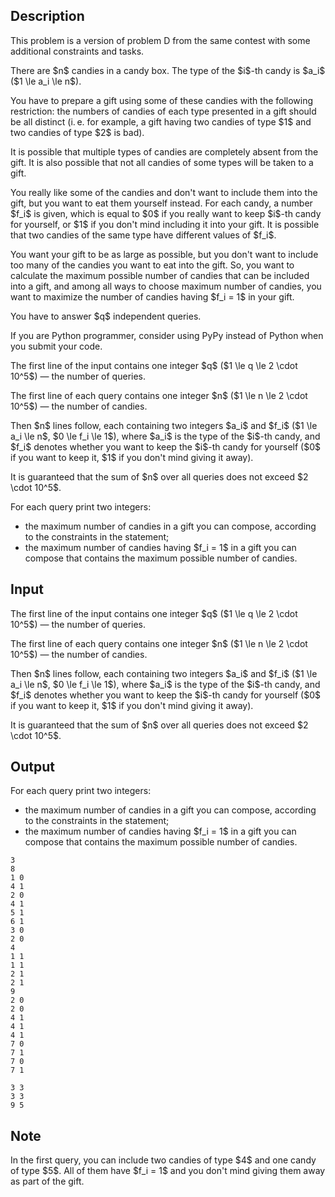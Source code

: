 ## Description

<div><p><span class="tex-font-style-bf">This problem is a version of problem D from the same contest with some additional constraints and tasks.</span></p><p>There are $n$ candies in a candy box. The type of the $i$-th candy is $a_i$ ($1 \le a_i \le n$). </p><p>You have to prepare a gift using some of these candies with the following restriction: the numbers of candies of each type presented in a gift should be all distinct (i. e. for example, a gift having two candies of type $1$ and two candies of type $2$ is bad).</p><p><span class="tex-font-style-bf">It is possible that multiple types of candies are completely absent from the gift</span>. It is also possible that <span class="tex-font-style-bf">not all candies</span> of some types will be taken to a gift.</p><p>You really like some of the candies and don't want to include them into the gift, but you want to eat them yourself instead. For each candy, a number $f_i$ is given, which is equal to $0$ if you really want to keep $i$-th candy for yourself, or $1$ if you don't mind including it into your gift. It is possible that two candies of the same type have different values of $f_i$.</p><p>You want your gift to be as large as possible, but you don't want to include too many of the candies you want to eat into the gift. So, you want to calculate the maximum possible number of candies that can be included into a gift, and among all ways to choose maximum number of candies, you want to maximize the number of candies having $f_i = 1$ in your gift.</p><p>You have to answer $q$ independent queries.</p><p><span class="tex-font-style-bf">If you are Python programmer, consider using PyPy instead of Python when you submit your code.</span></p></div><div class="input-specification"><p>The first line of the input contains one integer $q$ ($1 \le q \le 2 \cdot 10^5$) — the number of queries.</p><p>The first line of each query contains one integer $n$ ($1 \le n \le 2 \cdot 10^5$) — the number of candies.</p><p>Then $n$ lines follow, each containing two integers $a_i$ and $f_i$ ($1 \le a_i \le n$, $0 \le f_i \le 1$), where $a_i$ is the type of the $i$-th candy, and $f_i$ denotes whether you want to keep the $i$-th candy for yourself ($0$ if you want to keep it, $1$ if you don't mind giving it away).</p><p>It is guaranteed that the sum of $n$ over all queries does not exceed $2 \cdot 10^5$.</p></div><div class="output-specification"><p>For each query print two integers:</p><ul> <li> the maximum number of candies in a gift you can compose, according to the constraints in the statement; </li><li> the maximum number of candies having $f_i = 1$ in a gift you can compose that contains the maximum possible number of candies. </li></ul> </div>

## Input

<p>The first line of the input contains one integer $q$ ($1 \le q \le 2 \cdot 10^5$) — the number of queries.</p><p>The first line of each query contains one integer $n$ ($1 \le n \le 2 \cdot 10^5$) — the number of candies.</p><p>Then $n$ lines follow, each containing two integers $a_i$ and $f_i$ ($1 \le a_i \le n$, $0 \le f_i \le 1$), where $a_i$ is the type of the $i$-th candy, and $f_i$ denotes whether you want to keep the $i$-th candy for yourself ($0$ if you want to keep it, $1$ if you don't mind giving it away).</p><p>It is guaranteed that the sum of $n$ over all queries does not exceed $2 \cdot 10^5$.</p>

## Output

<p>For each query print two integers:</p><ul> <li> the maximum number of candies in a gift you can compose, according to the constraints in the statement; </li><li> the maximum number of candies having $f_i = 1$ in a gift you can compose that contains the maximum possible number of candies. </li></ul>





```input1
3
8
1 0
4 1
2 0
4 1
5 1
6 1
3 0
2 0
4
1 1
1 1
2 1
2 1
9
2 0
2 0
4 1
4 1
4 1
7 0
7 1
7 0
7 1
```




```output1
3 3
3 3
9 5
```



## Note

<p>In the first query, you can include two candies of type $4$ and one candy of type $5$. All of them have $f_i = 1$ and you don't mind giving them away as part of the gift.</p>
